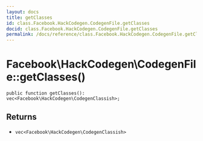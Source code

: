 ```yaml
---
layout: docs
title: getClasses
id: class.Facebook.HackCodegen.CodegenFile.getClasses
docid: class.Facebook.HackCodegen.CodegenFile.getClasses
permalink: /docs/reference/class.Facebook.HackCodegen.CodegenFile.getClasses.md
---
```

# Facebook\\HackCodegen\\CodegenFile::getClasses()




``` Hack
public function getClasses(): vec<Facebook\HackCodegen\CodegenClassish>;
```




## Returns




* ` vec<Facebook\HackCodegen\CodegenClassish> `